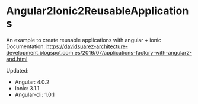 # Angular2Ionic2ReusableApplications
An example to create reusable applications with angular + ionic 
 Documentation: https://davidsuarez-architecture-development.blogspot.com.es/2016/07/applications-factory-with-angular2-and.html

Updated:

- Angular: 4.0.2
- Ionic: 3.1.1
- Angular-cli: 1.0.1
